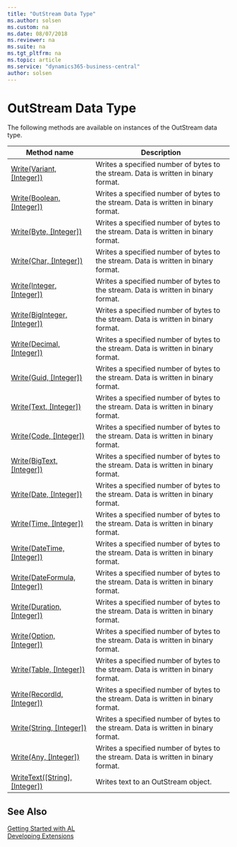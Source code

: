 ```yaml
---
title: "OutStream Data Type"
ms.author: solsen
ms.custom: na
ms.date: 08/07/2018
ms.reviewer: na
ms.suite: na
ms.tgt_pltfrm: na
ms.topic: article
ms.service: "dynamics365-business-central"
author: solsen
---
```

[//]: # (START>DO_NOT_EDIT)
[//]: # (IMPORTANT:Do not edit any of the content between here and the END>DO_NOT_EDIT.)
[//]: # (Any modifications should be made in the .resx files in the ModernDev repo.)
# OutStream Data Type



The following methods are available on instances of the OutStream data type.

|Method name|Description|
|-----------|-----------|
|[Write(Variant, [Integer])](outstream-write-variant-integer-method.md)|Writes a specified number of bytes to the stream. Data is written in binary format.|
|[Write(Boolean, [Integer])](outstream-write-boolean-integer-method.md)|Writes a specified number of bytes to the stream. Data is written in binary format.|
|[Write(Byte, [Integer])](outstream-write-byte-integer-method.md)|Writes a specified number of bytes to the stream. Data is written in binary format.|
|[Write(Char, [Integer])](outstream-write-char-integer-method.md)|Writes a specified number of bytes to the stream. Data is written in binary format.|
|[Write(Integer, [Integer])](outstream-write-integer-integer-method.md)|Writes a specified number of bytes to the stream. Data is written in binary format.|
|[Write(BigInteger, [Integer])](outstream-write-biginteger-integer-method.md)|Writes a specified number of bytes to the stream. Data is written in binary format.|
|[Write(Decimal, [Integer])](outstream-write-decimal-integer-method.md)|Writes a specified number of bytes to the stream. Data is written in binary format.|
|[Write(Guid, [Integer])](outstream-write-guid-integer-method.md)|Writes a specified number of bytes to the stream. Data is written in binary format.|
|[Write(Text, [Integer])](outstream-write-text-integer-method.md)|Writes a specified number of bytes to the stream. Data is written in binary format.|
|[Write(Code, [Integer])](outstream-write-code-integer-method.md)|Writes a specified number of bytes to the stream. Data is written in binary format.|
|[Write(BigText, [Integer])](outstream-write-bigtext-integer-method.md)|Writes a specified number of bytes to the stream. Data is written in binary format.|
|[Write(Date, [Integer])](outstream-write-date-integer-method.md)|Writes a specified number of bytes to the stream. Data is written in binary format.|
|[Write(Time, [Integer])](outstream-write-time-integer-method.md)|Writes a specified number of bytes to the stream. Data is written in binary format.|
|[Write(DateTime, [Integer])](outstream-write-datetime-integer-method.md)|Writes a specified number of bytes to the stream. Data is written in binary format.|
|[Write(DateFormula, [Integer])](outstream-write-dateformula-integer-method.md)|Writes a specified number of bytes to the stream. Data is written in binary format.|
|[Write(Duration, [Integer])](outstream-write-duration-integer-method.md)|Writes a specified number of bytes to the stream. Data is written in binary format.|
|[Write(Option, [Integer])](outstream-write-option-integer-method.md)|Writes a specified number of bytes to the stream. Data is written in binary format.|
|[Write(Table, [Integer])](outstream-write-table-integer-method.md)|Writes a specified number of bytes to the stream. Data is written in binary format.|
|[Write(RecordId, [Integer])](outstream-write-recordid-integer-method.md)|Writes a specified number of bytes to the stream. Data is written in binary format.|
|[Write(String, [Integer])](outstream-write-string-integer-method.md)|Writes a specified number of bytes to the stream. Data is written in binary format.|
|[Write(Any, [Integer])](outstream-write-joker-integer-method.md)|Writes a specified number of bytes to the stream. Data is written in binary format.|
|[WriteText([String], [Integer])](outstream-writetext-method.md)|Writes text to an OutStream object.|

[//]: # (IMPORTANT: END>DO_NOT_EDIT)
## See Also
[Getting Started with AL](../devenv-get-started.md)  
[Developing Extensions](../devenv-dev-overview.md)  